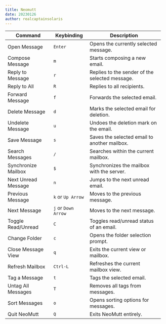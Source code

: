 ```yaml
---
title: Neomutt
date: 20230126
author: realcaptainsolaris
---
```


| Command             | Keybinding          | Description                                    |
| ------------------- | ------------------- | ---------------------------------------------- |
| Open Message        | `Enter`             | Opens the currently selected message.          |
| Compose Message     | `m`                 | Starts composing a new email.                  |
| Reply to Message    | `r`                 | Replies to the sender of the selected message. |
| Reply to All        | `R`                 | Replies to all recipients.                     |
| Forward Message     | `f`                 | Forwards the selected email.                   |
| Delete Message      | `d`                 | Marks the selected email for deletion.         |
| Undelete Message    | `u`                 | Undoes the deletion mark on the email.         |
| Save Message        | `s`                 | Saves the selected email to another mailbox.   |
| Search Messages     | `/`                 | Searches within the current mailbox.           |
| Synchronize Mailbox | `$`                 | Synchronizes the mailbox with the server.      |
| Next Unread Message | `n`                 | Jumps to the next unread email.                |
| Previous Message    | `k` or `Up Arrow`   | Moves to the previous message.                 |
| Next Message        | `j` or `Down Arrow` | Moves to the next message.                     |
| Toggle Read/Unread  | `C`                 | Toggles read/unread status of an email.        |
| Change Folder       | `c`                 | Opens the folder selection prompt.             |
| Close Message View  | `q`                 | Exits the current view or mailbox.             |
| Refresh Mailbox     | `Ctrl-L`            | Refreshes the current mailbox view.            |
| Tag a Message       | `t`                 | Tags the selected email.                       |
| Untag All Messages  | `T`                 | Removes all tags from messages.                |
| Sort Messages       | `o`                 | Opens sorting options for messages.            |
| Quit NeoMutt        | `Q`                 | Exits NeoMutt entirely.                        |
